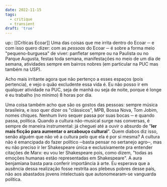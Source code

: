 ```yaml
---
date: 2022-11-15
tags:
  - critique
  - transient
draft: 'true'
---
```

up:: [[Críticas Ecoar]]
Uma das coisas que me irrita dentro do Ecoar ─ e com isso quero dizer: com as *pessoas* do Ecoar ─ é sobre a forma meio "pequeno-burguesa" de viver: panfletar sempre ou na Paulista ou no Parque Augusta, festas toda semana, manifestações no meio de um dia de semana, atividades sempre em bairros nobres (em particular na PUC mas também na USP). 

Acho mais irritante agora que não pertenço a esses espaços (pois pertencia), e vejo o quão excludente essa vida é. Eu não posso ir em qualquer atividade na PUC, seja de manhã ou seja de noite, porque é longe e eu trabalho (no mínimo) 8 horas por dia. 

Uma coisa também acho que são os gostos das pessoas: sempre música brasileira, e isso quer dizer os "clássicos", MPB, Bossa Nova, Tom Jobim, nomes chiques. Nenhum livro sequer passa por suas bocas ─ e quando passa, política. Quando a cultura não-musical surge nas conversas, é sempre de maneira instrumental: já cheguei até a ouvir o absurdo de "**ler mais ficção para aumentar o arcabouço cultural**". Quem diabos diz isso, senão alguém que não vê a cultura pelo que ela é por si mesma? A cultura não é emancipada do fazer político ─basta pensar no sertanejo agro─, mas eu não preciso ir ler Shakespeare única e exclusivamente pra entender citações de Marx: eu vou ler Shakespeare pois, como dizem, "todas as emoções humanas estão representadas em Shakespeare". A aura benjamiana basta para conferir importância à arte. Eu esperava que a ausência dessa realização fosse restrita aos plebeus pobres desse país, não aos abastados jovens intelectuais que autonomearam-se vanguarda política. 